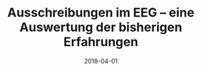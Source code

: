---
title: "Ausschreibungen im EEG – eine Auswertung der bisherigen Erfahrungen"
collection: publications
permalink: /publications/1
date: 2018-04-01
venue: "Energiewirtschaftliche Tagesfragen"
citation: "Gawel, E.; <b>Amberg, M.</b> (2018). &quot;Ausschreibungen im EEG – eine Auswertung der bisherigen Erfahrungen.&quot; <i>Energiewirtschaftliche Tagesfragen</i>. 68(7/8). S.24-30."
doi: "https://www.ufz.de/index.php?de=20939&pub_id=20779"
---